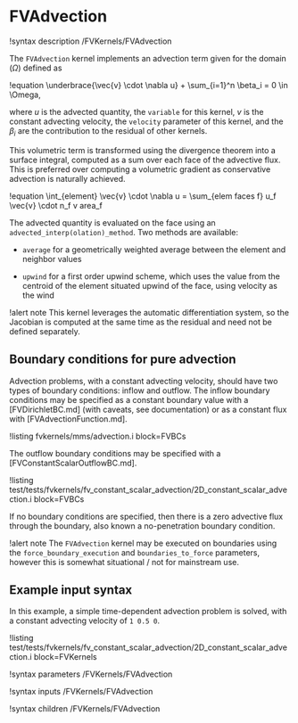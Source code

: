 # FVAdvection

!syntax description /FVKernels/FVAdvection

The `FVAdvection` kernel implements an advection term given for the domain ($\Omega$) defined as

!equation
\underbrace{\vec{v} \cdot \nabla u} + \sum_{i=1}^n \beta_i = 0 \in \Omega,

where $u$ is the advected quantity, the `variable` for this kernel, $v$ is the constant advecting velocity,
the `velocity` parameter of this kernel, and the $\beta_i$ are the contribution to the residual
of other kernels.

This volumetric term is transformed using the divergence theorem into a surface integral, computed
as a sum over each face of the advective flux. This is preferred over computing a volumetric gradient
as conservative advection is naturally achieved.

!equation
\int_{element} \vec{v} \cdot \nabla u = \sum_{elem faces f} u_f \vec{v} \cdot n_f v area_f

The advected quantity is evaluated on the face using an `advected_interp(olation)_method`.
Two methods are available:

- `average` for a geometrically weighted average between the element and neighbor values

- `upwind` for a first order upwind scheme, which uses the value from the centroid of the
  element situated upwind of the face, using velocity as the wind


!alert note
This kernel leverages the automatic differentiation system, so the Jacobian is
computed at the same time as the residual and need not be defined separately.

## Boundary conditions for pure advection

Advection problems, with a constant advecting velocity, should have two types of boundary conditions: inflow and outflow.
The inflow boundary conditions may be specified as a constant boundary value with a [FVDirichletBC.md] (with caveats, see
documentation) or as a constant flux with [FVAdvectionFunction.md].

!listing fvkernels/mms/advection.i block=FVBCs

The outflow boundary conditions may be specified with a [FVConstantScalarOutflowBC.md].

!listing test/tests/fvkernels/fv_constant_scalar_advection/2D_constant_scalar_advection.i block=FVBCs

If no boundary conditions are specified, then there is a zero advective flux through the boundary, also
known a no-penetration boundary condition.

!alert note
The `FVAdvection` kernel may be executed on boundaries using the `force_boundary_execution`
and `boundaries_to_force` parameters, however this is somewhat situational / not for mainstream use.

## Example input syntax

In this example, a simple time-dependent advection problem is solved, with a constant advecting velocity of
`1 0.5 0`.

!listing test/tests/fvkernels/fv_constant_scalar_advection/2D_constant_scalar_advection.i block=FVKernels

!syntax parameters /FVKernels/FVAdvection

!syntax inputs /FVKernels/FVAdvection

!syntax children /FVKernels/FVAdvection
